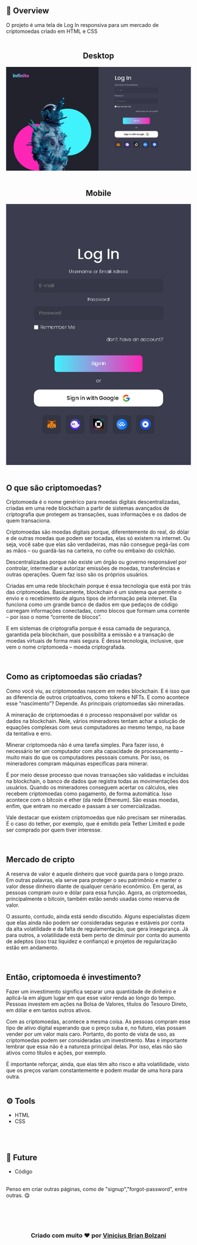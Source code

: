 ## 👀 Overview
 
 O projeto é uma tela de Log In responsiva para um mercado de criptomoedas criado em HTML e CSS 
<br>
<br>
 <h2 align="center"> Desktop</h3>
 <img src="prints/print1.jpeg"> 
 <br>
 <br>
 <h2 align="center"> Mobile</h2>
 <img src="prints/print2.jpeg">

<br>

<br>

## O que são criptomoedas?

Criptomoeda é o nome genérico para moedas digitais descentralizadas, criadas em uma rede blockchain a partir de sistemas avançados de criptografia que protegem as transações, suas informações e os dados de quem transaciona. 

Criptomoedas são moedas digitais porque, diferentemente do real, do dólar e de outras moedas que podem ser tocadas, elas só existem na internet. Ou seja, você sabe que elas são verdadeiras, mas não consegue pegá-las com as mãos – ou guardá-las na carteira, no cofre ou embaixo do colchão.

Descentralizadas porque não existe um órgão ou governo responsável por controlar, intermediar e autorizar emissões de moedas, transferências e outras operações. Quem faz isso são os próprios usuários.

Criadas em uma rede blockchain porque é essa tecnologia que está por trás das criptomoedas. Basicamente, blockchain é um sistema que permite o envio e o recebimento de alguns tipos de informação pela internet. Ela funciona como um grande banco de dados em que pedaços de código carregam informações conectadas, como blocos que formam uma corrente – por isso o nome “corrente de blocos”.

E em sistemas de criptografia porque é essa camada de segurança, garantida pela blockchain, que possibilita a emissão e a transação de moedas virtuais de forma mais segura. É dessa tecnologia, inclusive, que vem o nome criptomoeda – moeda criptografada.

<br>

## Como as criptomoedas são criadas? 

Como você viu, as criptomoedas nascem em redes blockchain. E é isso que as diferencia de outros criptoativos, como tokens e NFTs. E como acontece esse “nascimento”? Depende. As principais criptomoedas são mineradas. 

A mineração de criptomoedas é o processo responsável por validar os dados na blockchain. Nele, vários mineradores tentam achar a solução de equações complexas com seus computadores ao mesmo tempo, na base da tentativa e erro. 

Minerar criptomoeda não é uma tarefa simples. Para fazer isso, é necessário ter um computador com alta capacidade de processamento – muito mais do que os computadores pessoais comuns. Por isso, os mineradores compram máquinas específicas para minerar. 

É por meio desse processo que novas transações são validadas e incluídas na blockchain, o banco de dados que registra todas as movimentações dos usuários. Quando os mineradores conseguem acertar os cálculos, eles recebem criptomoedas como pagamento, de forma automática. Isso acontece com o bitcoin e ether (da rede Ethereum). São essas moedas, enfim, que entram no mercado e passam a ser comercializadas.

Vale destacar que existem criptomoedas que não precisam ser mineradas. É o caso do tether, por exemplo, que é emitido pela Tether Limited e pode ser comprado por quem tiver interesse.

<br>

## Mercado de cripto

A reserva de valor é aquele dinheiro que você guarda para o longo prazo. Em outras palavras, ela serve para proteger o seu patrimônio e manter o valor desse dinheiro diante de qualquer cenário econômico. Em geral, as pessoas compram ouro e dólar para essa função. Agora, as criptomoedas, principalmente o bitcoin, também estão sendo usadas como reserva de valor.

O assunto, contudo, ainda está sendo discutido. Alguns especialistas dizem que elas ainda não podem ser consideradas seguras e estáveis por conta da alta volatilidade e da falta de regulamentação, que gera insegurança. Já para outros, a volatilidade está bem perto de diminuir por conta do aumento de adeptos (isso traz liquidez e confiança) e projetos de regularização estão em andamento. 

<br>

## Então, criptomoeda é investimento?
Fazer um investimento significa separar uma quantidade de dinheiro e aplicá-la em algum lugar em que esse valor renda ao longo do tempo. Pessoas investem em ações na Bolsa de Valores, títulos do Tesouro Direto, em dólar e em tantos outros ativos. 

Com as criptomoedas, acontece a mesma coisa. As pessoas compram esse tipo de ativo digital esperando que o preço suba e, no futuro, elas possam vender por um valor mais caro. Portanto, do ponto de vista de uso, as criptomoedas podem ser consideradas um investimento. Mas é importante lembrar que essa não é a natureza principal delas. Por isso, elas não são ativos como títulos e ações, por exemplo. 

É importante reforçar, ainda, que elas têm alto risco e alta volatilidade, visto que os preços variam constantemente e podem mudar de uma hora para outra. 
<br>
<br>

## ⚙️ Tools

 - HTML
 - CSS

<br>
<br>

## 🚀 Future

- Código
<br>
Penso em criar outras páginas, como de "signup","forgot-password", entre outras. 😋
<br>
<br>



<br>
<br>
<br>
<h3 align="center"> Criado com muito ❤️ por <a href="https://github.com/VBrianB"> Vinicius Brian Bolzani</a></h2>